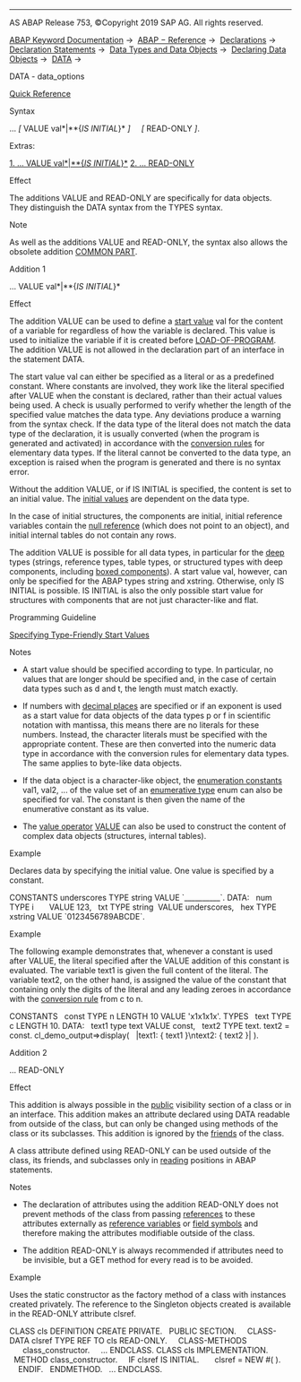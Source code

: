   

* * *

AS ABAP Release 753, ©Copyright 2019 SAP AG. All rights reserved.

[ABAP Keyword Documentation](https://help.sap.com/doc/abapdocu_753_index_htm/7.53/en-US/abenabap.htm) →  [ABAP − Reference](https://help.sap.com/doc/abapdocu_753_index_htm/7.53/en-US/abenabap_reference.htm) →  [Declarations](https://help.sap.com/doc/abapdocu_753_index_htm/7.53/en-US/abendeclarations.htm) →  [Declaration Statements](https://help.sap.com/doc/abapdocu_753_index_htm/7.53/en-US/abenabap_declarations.htm) →  [Data Types and Data Objects](https://help.sap.com/doc/abapdocu_753_index_htm/7.53/en-US/abentypes_and_objects.htm) →  [Declaring Data Objects](https://help.sap.com/doc/abapdocu_753_index_htm/7.53/en-US/abenobjects_statements.htm) →  [DATA](https://help.sap.com/doc/abapdocu_753_index_htm/7.53/en-US/abapdata.htm) → 

DATA - data\_options

[Quick Reference](https://help.sap.com/doc/abapdocu_753_index_htm/7.53/en-US/abapdata_shortref.htm)

Syntax

... *\[* VALUE val*|**{*IS INITIAL*}* *\]*
    *\[* READ-ONLY *\]*.

Extras:

[1\. ... VALUE val*|**{*IS INITIAL*}*](#!ABAP_ADDITION_1@1@)
[2\. ... READ-ONLY](#!ABAP_ADDITION_2@2@)

Effect

The additions VALUE and READ-ONLY are specifically for data objects. They distinguish the DATA syntax from the TYPES syntax.

Note

As well as the additions VALUE and READ-ONLY, the syntax also allows the obsolete addition [COMMON PART](https://help.sap.com/doc/abapdocu_753_index_htm/7.53/en-US/abapdata_common.htm).

Addition 1

... VALUE val*|**{*IS INITIAL*}*

Effect

The addition VALUE can be used to define a [start value](https://help.sap.com/doc/abapdocu_753_index_htm/7.53/en-US/abenstart_value_glosry.htm "Glossary Entry") val for the content of a variable for regardless of how the variable is declared. This value is used to initialize the variable if it is created before [LOAD-OF-PROGRAM](https://help.sap.com/doc/abapdocu_753_index_htm/7.53/en-US/abapload-of-program.htm). The addition VALUE is not allowed in the declaration part of an interface in the statement DATA.

The start value val can either be specified as a literal or as a predefined constant. Where constants are involved, they work like the literal specified after VALUE when the constant is declared, rather than their actual values being used. A check is usually performed to verify whether the length of the specified value matches the data type. Any deviations produce a warning from the syntax check. If the data type of the literal does not match the data type of the declaration, it is usually converted (when the program is generated and activated) in accordance with the [conversion rules](https://help.sap.com/doc/abapdocu_753_index_htm/7.53/en-US/abenconversion_elementary.htm) for elementary data types. If the literal cannot be converted to the data type, an exception is raised when the program is generated and there is no syntax error.

Without the addition VALUE, or if IS INITIAL is specified, the content is set to an initial value. The [initial values](https://help.sap.com/doc/abapdocu_753_index_htm/7.53/en-US/abeninitial_value_glosry.htm "Glossary Entry") are dependent on the data type.

In the case of initial structures, the components are initial, initial reference variables contain the [null reference](https://help.sap.com/doc/abapdocu_753_index_htm/7.53/en-US/abennull_reference_glosry.htm "Glossary Entry") (which does not point to an object), and initial internal tables do not contain any rows.

The addition VALUE is possible for all data types, in particular for the [deep](https://help.sap.com/doc/abapdocu_753_index_htm/7.53/en-US/abendeep_glosry.htm "Glossary Entry") types (strings, reference types, table types, or structured types with deep components, including [boxed components](https://help.sap.com/doc/abapdocu_753_index_htm/7.53/en-US/abenboxed_component_glosry.htm "Glossary Entry")). A start value val, however, can only be specified for the ABAP types string and xstring. Otherwise, only IS INITIAL is possible. IS INITIAL is also the only possible start value for structures with components that are not just character-like and flat.

Programming Guideline

[Specifying Type-Friendly Start Values](https://help.sap.com/doc/abapdocu_753_index_htm/7.53/en-US/abenstart_values_guidl.htm "Guideline")

Notes

-   A start value should be specified according to type. In particular, no values that are longer should be specified and, in the case of certain data types such as d and t, the length must match exactly.
    
-   If numbers with [decimal places](https://help.sap.com/doc/abapdocu_753_index_htm/7.53/en-US/abenfractional_portion_glosry.htm "Glossary Entry") are specified or if an exponent is used as a start value for data objects of the data types p or f in scientific notation with mantissa, this means there are no literals for these numbers. Instead, the character literals must be specified with the appropriate content. These are then converted into the numeric data type in accordance with the conversion rules for elementary data types. The same applies to byte-like data objects.
    
-   If the data object is a character-like object, the [enumeration constants](https://help.sap.com/doc/abapdocu_753_index_htm/7.53/en-US/abenenumerated_constant_glosry.htm "Glossary Entry") val1, val2, ... of the value set of an [enumerative type](https://help.sap.com/doc/abapdocu_753_index_htm/7.53/en-US/abaptypes_enum.htm) enum can also be specified for val. The constant is then given the name of the enumerative constant as its value.
    
-   The [value operator](https://help.sap.com/doc/abapdocu_753_index_htm/7.53/en-US/abenvalue_operator_glosry.htm "Glossary Entry") [VALUE](https://help.sap.com/doc/abapdocu_753_index_htm/7.53/en-US/abenconstructor_expression_value.htm) can also be used to construct the content of complex data objects (structures, internal tables).
    

Example

Declares data by specifying the initial value. One value is specified by a constant.

CONSTANTS underscores TYPE string VALUE \`\_\_\_\_\_\_\_\_\_\_\`.
DATA:
  num TYPE i       VALUE 123,
  txt TYPE string  VALUE underscores,
  hex TYPE xstring VALUE \`0123456789ABCDE\`.

Example

The following example demonstrates that, whenever a constant is used after VALUE, the literal specified after the VALUE addition of this constant is evaluated. The variable text1 is given the full content of the literal. The variable text2, on the other hand, is assigned the value of the constant that containing only the digits of the literal and any leading zeroes in accordance with the [conversion rule](https://help.sap.com/doc/abapdocu_753_index_htm/7.53/en-US/abencharacter_source_fields.htm) from c to n.

CONSTANTS
  const TYPE n LENGTH 10 VALUE 'x1x1x1x'.
TYPES
  text TYPE c LENGTH 10.
DATA:
  text1 type text VALUE const,
  text2 TYPE text.
text2 = const.
cl\_demo\_output=>display(
  |text1: { text1 }\\ntext2: { text2 }| ).

Addition 2

... READ-ONLY

Effect

This addition is always possible in the [public](https://help.sap.com/doc/abapdocu_753_index_htm/7.53/en-US/abenpublic_glosry.htm "Glossary Entry") visibility section of a class or in an interface. This addition makes an attribute declared using DATA readable from outside of the class, but can only be changed using methods of the class or its subclasses. This addition is ignored by the [friends](https://help.sap.com/doc/abapdocu_753_index_htm/7.53/en-US/abenfriend_glosry.htm "Glossary Entry") of the class.

A class attribute defined using READ-ONLY can be used outside of the class, its friends, and subclasses only in [reading](https://help.sap.com/doc/abapdocu_753_index_htm/7.53/en-US/abenreading_position_glosry.htm "Glossary Entry") positions in ABAP statements.

Notes

-   The declaration of attributes using the addition READ-ONLY does not prevent methods of the class from passing [references](https://help.sap.com/doc/abapdocu_753_index_htm/7.53/en-US/abenreference_glosry.htm "Glossary Entry") to these attributes externally as [reference variables](https://help.sap.com/doc/abapdocu_753_index_htm/7.53/en-US/abenreference_variable_glosry.htm "Glossary Entry") or [field symbols](https://help.sap.com/doc/abapdocu_753_index_htm/7.53/en-US/abenfield_symbol_glosry.htm "Glossary Entry") and therefore making the attributes modifiable outside of the class.
    
-   The addition READ-ONLY is always recommended if attributes need to be invisible, but a GET method for every read is to be avoided.
    

Example

Uses the static constructor as the factory method of a class with instances created privately. The reference to the Singleton objects created is available in the READ-ONLY attribute clsref.

CLASS cls DEFINITION CREATE PRIVATE.
  PUBLIC SECTION.
    CLASS-DATA clsref TYPE REF TO cls READ-ONLY.
    CLASS-METHODS
      class\_constructor.
    ...
ENDCLASS.
CLASS cls IMPLEMENTATION.
  METHOD class\_constructor.
    IF clsref IS INITIAL.
      clsref = NEW #( ).
    ENDIF.
  ENDMETHOD.
  ...
ENDCLASS.
